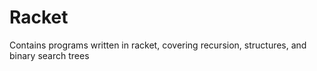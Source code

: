 # Racket
Contains programs written in racket, covering recursion, structures, and binary search trees
